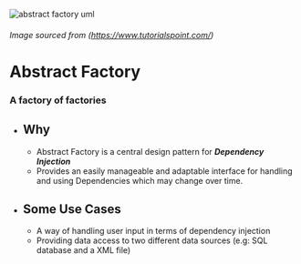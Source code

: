 ![abstract factory uml](https://www.tutorialspoint.com/design_pattern/images/abstractfactory_pattern_uml_diagram.jpg)
###### Image sourced from (https://www.tutorialspoint.com/)
# Abstract Factory
### A factory of factories
- ## Why
  - Abstract Factory is a central design pattern for __*Dependency Injection*__
  - Provides an easily manageable and adaptable interface for handling and using Dependencies which may change over time.
- ## Some Use Cases
  - A way of handling user input in terms of dependency injection
  - Providing data access to two different data sources (e.g: SQL database and a XML file)